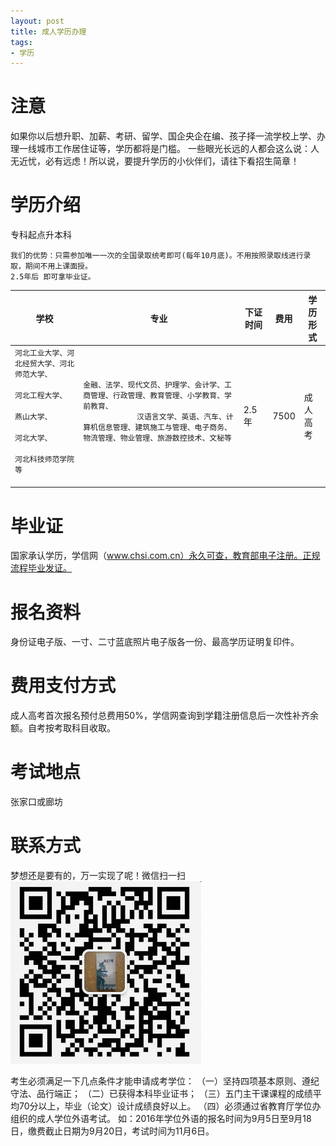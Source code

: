 ```yaml
---
layout: post
title: 成人学历办理
tags:
- 学历
---
```



# 注意
如果你以后想升职、加薪、考研、留学、国企央企在编、孩子择一流学校上学、办理一线城市工作居住证等，学历都将是门槛。
一些眼光长远的人都会这么说：人无近忧，必有远虑！所以说，要提升学历的小伙伴们，请往下看招生简章！

# 学历介绍
   专科起点升本科
    
    我们的优势：只需参加唯一一次的全国录取统考即可(每年10月底)。不用按照录取线进行录取，期间不用上课面授。
    2.5年后 即可拿毕业证。
  
 <table class="table table-bordered">
      <thead>
      <tr>
        <th>学校</th>
        <th>专业</th>
        <th>下证时间</th>
        <th>费用</th>
        <th>学历形式</th>
      </tr>
      </thead>
      <tr>
        <td><code>河北工业大学、河北经贸大学、河北师范大学、
                  河北工程大学、
                  燕山大学、
                  河北大学、
                  河北科技师范学院等
            </code>
         </td>
         <td>
            <code>金融、法学、现代文员、护理学、会计学、工商管理、行政管理、教育管理、小学教育、学前教育、
            汉语言文学、英语、汽车、计算机信息管理、建筑施工与管理、电子商务、物流管理、物业管理、旅游数控技术、文秘等
            </code>
         </td>
         <td>2.5年</td>
          <td>7500</td>
          <td>成人高考</td>
      </tr>
    </table>
 
# 毕业证
国家承认学历，学信网（www.chsi.com.cn）永久可查，教育部电子注册。正规流程毕业发证。

# 报名资料
身份证电子版、一寸、二寸蓝底照片电子版各一份、最高学历证明复印件。

# 费用支付方式
成人高考首次报名预付总费用50%，学信网查询到学籍注册信息后一次性补齐余额。自考按考取科目收取。

# 考试地点
张家口或廊坊

# 联系方式
梦想还是要有的，万一实现了呢！微信扫一扫
![image](/assets/2018-03-01-xueli/20180303141845.png)


考生必须满足一下几点条件才能申请成考学位：
（一）坚持四项基本原则、遵纪守法、品行端正；
（二）已获得本科毕业证书；
（三）五门主干课课程的成绩平均70分以上，毕业（论文）设计成绩良好以上。
（四）必须通过省教育厅学位办组织的成人学位外语考试。
如：2016年学位外语的报名时间为9月5日至9月18日，缴费截止日期为9月20日，考试时间为11月6日。


